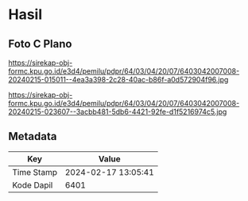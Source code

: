 # Hasil

## Foto C Plano

https://sirekap-obj-formc.kpu.go.id/e3d4/pemilu/pdpr/64/03/04/20/07/6403042007008-20240215-015011--4ea3a398-2c28-40ac-b86f-a0d572904f96.jpg

https://sirekap-obj-formc.kpu.go.id/e3d4/pemilu/pdpr/64/03/04/20/07/6403042007008-20240215-023607--3acbb481-5db6-4421-92fe-d1f5216974c5.jpg


## Metadata

| Key        | Value               |
| ---------- | ------------------- |
| Time Stamp | 2024-02-17 13:05:41 |
| Kode Dapil | 6401                |



